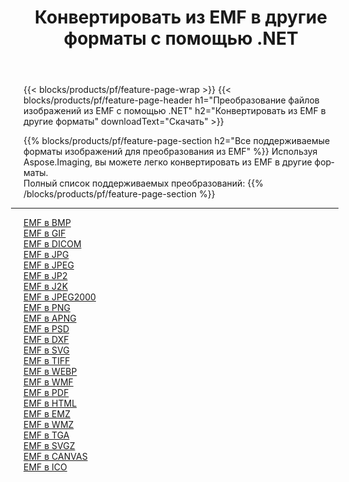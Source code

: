 ﻿---
title: Конвертировать из EMF в другие форматы с помощью .NET 
weight: 3920
url: /ru/net/conversion/from/emf 
lang: ru
langdirlevel: 2
locales: zh-hans,ja,it,ru,de,es,fr,nl,id,lt,pl,pt,vi,tr,ko,zh-hant,ar,hi,th,sv,cs,uk,he
description: Используя Aspose.Imaging, вы можете легко конвертировать из EMF в другие форматы.
---

{{< blocks/products/pf/feature-page-wrap >}}
{{< blocks/products/pf/feature-page-header h1="Преобразование файлов изображений из EMF с помощью .NET" h2="Конвертировать из EMF в другие форматы" downloadText="Скачать" >}}


{{% blocks/products/pf/feature-page-section  h2="Все поддерживаемые форматы изображений для преобразования из EMF" %}}
Используя Aspose.Imaging, вы можете легко конвертировать из EMF в другие форматы.
<br/>
Полный список поддерживаемых преобразований:
{{% /blocks/products/pf/feature-page-section %}}
<div class="container-fluid productfamilypage bg-gray">
    <div class="convertypes bg-gray agp-content section">
        <div class="container">
		<hr style="margin-left:-20px;"/>
		<div class="row other-converters">
		    <div class='col-md-2 other-converter remove-lp remove-rp'><a href="/imaging/ru/net/conversion/emf-to-bmp" >EMF в BMP</a></div><div class='col-md-2 other-converter remove-lp remove-rp'><a href="/imaging/ru/net/conversion/emf-to-gif" >EMF в GIF</a></div><div class='col-md-2 other-converter remove-lp remove-rp'><a href="/imaging/ru/net/conversion/emf-to-dicom" >EMF в DICOM</a></div><div class='col-md-2 other-converter remove-lp remove-rp'><a href="/imaging/ru/net/conversion/emf-to-jpg" >EMF в JPG</a></div><div class='col-md-2 other-converter remove-lp remove-rp'><a href="/imaging/ru/net/conversion/emf-to-jpeg" >EMF в JPEG</a></div><div class='col-md-2 other-converter remove-lp remove-rp'><a href="/imaging/ru/net/conversion/emf-to-jp2" >EMF в JP2</a></div><div class='col-md-2 other-converter remove-lp remove-rp'><a href="/imaging/ru/net/conversion/emf-to-j2k" >EMF в J2K</a></div><div class='col-md-2 other-converter remove-lp remove-rp'><a href="/imaging/ru/net/conversion/emf-to-jpeg2000" >EMF в JPEG2000</a></div><div class='col-md-2 other-converter remove-lp remove-rp'><a href="/imaging/ru/net/conversion/emf-to-png" >EMF в PNG</a></div><div class='col-md-2 other-converter remove-lp remove-rp'><a href="/imaging/ru/net/conversion/emf-to-apng" >EMF в APNG</a></div><div class='col-md-2 other-converter remove-lp remove-rp'><a href="/imaging/ru/net/conversion/emf-to-psd" >EMF в PSD</a></div><div class='col-md-2 other-converter remove-lp remove-rp'><a href="/imaging/ru/net/conversion/emf-to-dxf" >EMF в DXF</a></div><div class='col-md-2 other-converter remove-lp remove-rp'><a href="/imaging/ru/net/conversion/emf-to-svg" >EMF в SVG</a></div><div class='col-md-2 other-converter remove-lp remove-rp'><a href="/imaging/ru/net/conversion/emf-to-tiff" >EMF в TIFF</a></div><div class='col-md-2 other-converter remove-lp remove-rp'><a href="/imaging/ru/net/conversion/emf-to-webp" >EMF в WEBP</a></div><div class='col-md-2 other-converter remove-lp remove-rp'><a href="/imaging/ru/net/conversion/emf-to-wmf" >EMF в WMF</a></div><div class='col-md-2 other-converter remove-lp remove-rp'><a href="/imaging/ru/net/conversion/emf-to-pdf" >EMF в PDF</a></div><div class='col-md-2 other-converter remove-lp remove-rp'><a href="/imaging/ru/net/conversion/emf-to-html" >EMF в HTML</a></div><div class='col-md-2 other-converter remove-lp remove-rp'><a href="/imaging/ru/net/conversion/emf-to-emz" >EMF в EMZ</a></div><div class='col-md-2 other-converter remove-lp remove-rp'><a href="/imaging/ru/net/conversion/emf-to-wmz" >EMF в WMZ</a></div><div class='col-md-2 other-converter remove-lp remove-rp'><a href="/imaging/ru/net/conversion/emf-to-tga" >EMF в TGA</a></div><div class='col-md-2 other-converter remove-lp remove-rp'><a href="/imaging/ru/net/conversion/emf-to-svgz" >EMF в SVGZ</a></div><div class='col-md-2 other-converter remove-lp remove-rp'><a href="/imaging/ru/net/conversion/emf-to-canvas" >EMF в CANVAS</a></div><div class='col-md-2 other-converter remove-lp remove-rp'><a href="/imaging/ru/net/conversion/emf-to-ico" >EMF в ICO</a></div>
                </div>
        </div>
    </div>
</div>
<br/>


